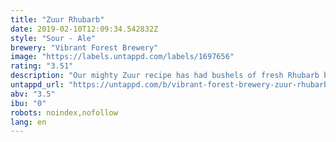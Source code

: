 ```yaml
---
title: "Zuur Rhubarb"
date: 2019-02-10T12:09:34.542832Z
style: "Sour - Ale"
brewery: "Vibrant Forest Brewery"
image: "https://labels.untappd.com/labels/1697656"
rating: "3.51"
description: "Our mighty Zuur recipe has had bushels of fresh Rhubarb blended to create a very creamy incarnation of an already powerful beer. Vibrant Forest, Crumbling down the foundations of blandness!"
untappd_url: "https://untappd.com/b/vibrant-forest-brewery-zuur-rhubarb/1697656"
abv: "3.5"
ibu: "0"
robots: noindex,nofollow
lang: en
---
```

